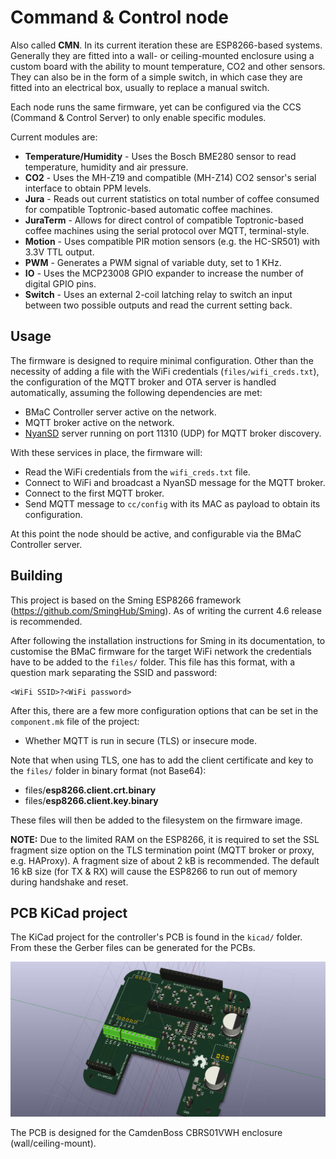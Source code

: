# Command & Control node

Also called **CMN**. In its current iteration these are ESP8266-based systems. Generally they are fitted into a wall- or ceiling-mounted enclosure using a custom board with the ability to mount temperature, CO2 and other sensors. They can also be in the form of a simple switch, in which case they are fitted into an electrical box, usually to replace a manual switch.

Each node runs the same firmware, yet can be configured via the CCS (Command & Control Server) to only enable specific modules.

Current modules are:

- **Temperature/Humidity** - Uses the Bosch BME280 sensor to read temperature, humidity and air pressure.
- **CO2** - Uses the MH-Z19 and compatible (MH-Z14) CO2 sensor's serial interface to obtain PPM levels.
- **Jura** - Reads out current statistics on total number of coffee consumed for compatible Toptronic-based automatic coffee machines.
- **JuraTerm** - Allows for direct control of compatible Toptronic-based coffee machines using the serial protocol over MQTT, terminal-style.
- **Motion** - Uses compatible PIR motion sensors (e.g.  the HC-SR501) with 3.3V TTL output.
- **PWM** - Generates a PWM signal of variable duty, set to 1 KHz.
- **IO** - Uses the MCP23008 GPIO expander to increase the number of digital GPIO pins.
- **Switch** - Uses an external 2-coil latching relay to switch an input between two possible outputs and read the current setting back.

## Usage ##

The firmware is designed to require minimal configuration. Other than the necessity of adding a file with the WiFi credentials (`files/wifi_creds.txt`), the configuration of the MQTT broker and OTA server is handled automatically, assuming the following dependencies are met:

- BMaC Controller server active on the network.
- MQTT broker active on the network.
- [NyanSD](https://github.com/MayaPosch/NyanSD "NyanSD") server running on port 11310 (UDP) for MQTT broker discovery.

With these services in place, the firmware will:

- Read the WiFi credentials from the `wifi_creds.txt` file.
- Connect to WiFi and broadcast a NyanSD message for the MQTT broker.
- Connect to the first MQTT broker.
- Send MQTT message to `cc/config` with its MAC as payload to obtain its configuration.

At this point the node should be active, and configurable via the BMaC Controller server.

## Building

This project is based on the Sming ESP8266 framework (https://github.com/SmingHub/Sming). As of writing the current 4.6 release is recommended.

After following the installation instructions for Sming in its documentation, to customise the BMaC firmware for the target WiFi network the credentials have to be added to the `files/` folder. This file has this format, with a question mark separating the SSID and password:

```
<WiFi SSID>?<WiFi password>
```

After this, there are a few more configuration options that can be set in the `component.mk` file of the project:


* Whether MQTT is run in secure (TLS) or insecure mode.

Note that when using TLS, one has to add the client certificate and key to the `files/` folder in binary format (not Base64):

* files/**esp8266.client.crt.binary**
* files/**esp8266.client.key.binary**

These files will then be added to the filesystem on the firmware image.

**NOTE:** Due to the limited RAM on the ESP8266, it is required to set the SSL fragment size option on the TLS termination point (MQTT broker or proxy, e.g. HAProxy). A fragment size of about 2 kB is recommended. The default 16 kB size (for TX & RX) will cause the ESP8266 to run out of memory during handshake and reset.

## PCB KiCad project ##

The KiCad project for the controller's PCB is found in the `kicad/` folder. From these the Gerber files can be generated for the PCBs.

![](kicad/pwm_analogue_controller_v11_00.jpg)

The PCB is designed for the CamdenBoss CBRS01VWH enclosure (wall/ceiling-mount).